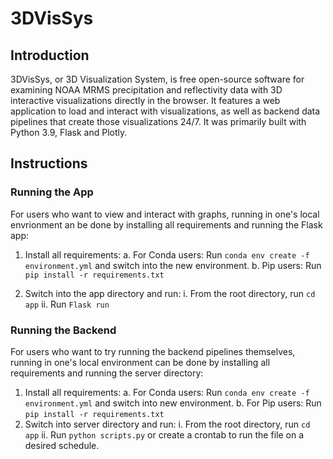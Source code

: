 # 3DVisSys
## Introduction
3DVisSys, or 3D Visualization System, is free open-source software for examining NOAA MRMS precipitation and reflectivity data with 3D interactive visualizations directly in the browser. It features a web application to load and interact with visualizations, as well as backend data pipelines that create those visualizations 24/7. It was primarily built with Python 3.9, Flask and Plotly. 

## Instructions
### Running the App
For users who want to view and interact with graphs, running in one's local envrionment an be done by installing all requirements and running the Flask app:

1. Install all requirements:
    a. For Conda users: Run `conda env create -f environment.yml` and switch into the new environment.
    b. Pip users: Run `pip install -r requirements.txt`

2. Switch into the app directory and run:
    i. From the root directory, run `cd app`
    ii. Run `Flask run`

### Running the Backend
For users who want to try running the backend pipelines themselves, running in one's local environment can be done by installing all requirements and running the server directory:

1. Install all requirements:
    a. For Conda users: Run `conda env create -f environment.yml` and switch into new environment.
    b. For Pip users: Run `pip install -r requirements.txt`
2. Switch into server directory and run:
    i. From the root directory, run `cd app`
    ii. Run `python scripts.py` or create a crontab to run the file on a desired schedule.
